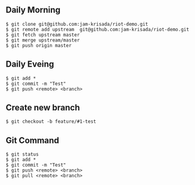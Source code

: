 ## Daily Morning
```
$ git clone git@github.com:jam-krisada/riot-demo.git
$ git remote add upstream  git@github.com:jam-krisada/riot-demo.git
$ git fetch upstream master
$ git merge upstream/master
$ git push origin master
```

## Daily Eveing
```
$ git add *
$ git commit -m "Test"
$ git push <remote> <branch>
```

## Create new branch
```
$ git checkout -b feature/#1-test
``` 

## Git Command 
```
$ git status
$ git add *
$ git commit -m "Test"
$ git push <remote> <branch>
$ git pull <remote> <branch>
```
